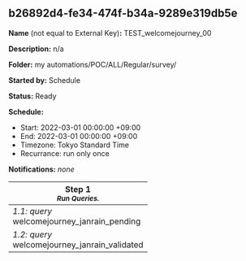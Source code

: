 ## b26892d4-fe34-474f-b34a-9289e319db5e

**Name** (not equal to External Key)**:** TEST_welcomejourney_00

**Description:** n/a

**Folder:** my automations/POC/ALL/Regular/survey/

**Started by:** Schedule

**Status:** Ready

**Schedule:**

* Start: 2022-03-01 00:00:00 +09:00
* End: 2022-03-01 00:00:00 +09:00
* Timezone: Tokyo Standard Time
* Recurrance: run only once

**Notifications:** _none_


| Step 1<br>_<small>Run Queries.</small>_ |
| --- |
| _1.1: query_<br>welcomejourney_janrain_pending |
| _1.2: query_<br>welcomejourney_janrain_validated |
